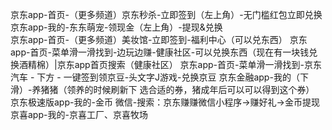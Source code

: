 京东app-首页-（更多频道）京东秒杀-立即签到（左上角）-无门槛红包立即兑换
京东app-我的-东东萌宠-领现金（左上角）-提现&兑换  
京东app-首页-（更多频道）美妆馆-立即签到-福利中心（可以兑东西）
京东app-首页-菜单滑一滑找到-边玩边赚-健康社区-可以兑换东西（现在有一块钱兑换酒精棉）|京东app首页搜索（健康社区）
京东app-首页-菜单滑一滑找到-京东汽车 - 下方 - 一键签到领京豆-头文字J游戏-兑换京豆
京东金融app-我的（下滑）-养猪猪（领养的时候刷新下 选合适的券，猪成年后可以可以得到这个券）
京东极速版app-我的-金币
微信-搜索：京东赚赚微信小程序->赚好礼->金币提现
京喜app-我的-京喜工厂、京喜牧场


